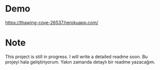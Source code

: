 # Demo

https://thawing-cove-26537.herokuapp.com/

# Note

This project is still in progress. I will write a detailed readme soon.
Bu projeyi hala geliştiriyorum. Yakın zamanda detaylı bir readme yazacağım.
